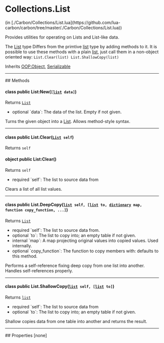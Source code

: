 <h1 class="class-title">Collections.List</h1>
<span class="file-link">(in [./Carbon/Collections/List.lua](https://github.com/lua-carbon/carbon/tree/master/./Carbon/Collections/List.lua))</span><br/>

Provides utilities for operating on Lists and List-like data.

The <a href="Classes/Collections.List">List</a> type Differs from the primtive <a href="Types#list">list</a> type by adding methods to it.
It is possible to use these methods with a plain <a href="Types#list">list</a>, just call them in a non-object oriented way:
<code class="lua hljs">List.Clear(list)
List.ShallowCopy(list)
</code>

<span class="bold">Inherits <a href="Classes/OOP.Object">OOP.Object</a>, <a href="Classes/Serializable">Serializable</a></span>

<hr />
## Methods
<h4 class="method-name"><span class="doc-scope doc-class">class</span> <span class="doc-visibility doc-public">public</span> List:New(<code>[<a href="Types#list">list</a> data]</code>)</h4>
<p class="method-returns bold">Returns <code><a href="Classes/Collections.List">List</a></code></p>
<ul class="doc-arg-list">
<li><span class="doc-arg-level doc-optional">optional</span>  `data`: The data of the list. Empty if not given.</li>
</ul>

Turns the given object into a <a href="Classes/Collections.List">List</a>.
Allows method-style syntax.
<hr/>
<h4 class="method-name"><span class="doc-scope doc-class">class</span> <span class="doc-visibility doc-public">public</span> List.Clear(<code><a href="Classes/Collections.List">List</a> self</code>)</h4>
<p class="method-returns bold">Returns <code>self</code></p><h4 class="method-name"><span class="doc-scope doc-object">object</span> <span class="doc-visibility doc-public">public</span> List:Clear()</h4>
<p class="method-returns bold">Returns <code>self</code></p>
<ul class="doc-arg-list">
<li><span class="doc-arg-level doc-required">required</span>  `self`: The list to source data from</li>
</ul>

Clears a list of all list values.
<hr/>
<h4 class="method-name"><span class="doc-scope doc-class">class</span> <span class="doc-visibility doc-public">public</span> List.DeepCopy(<code><a href="Types#list">list</a> self, [<a href="Types#list">list</a> to, <a href="Types#dictionary">dictionary</a> map, function copy_function, ...]</code>)</h4>
<p class="method-returns bold">Returns <code><a href="Classes/Collections.List">List</a></code></p>
<ul class="doc-arg-list">
<li><span class="doc-arg-level doc-required">required</span>  `self`: The list to source data from.</li>
<li><span class="doc-arg-level doc-optional">optional</span>  `to`: The list to copy into; an empty table if not given.</li>
<li><span class="doc-arg-level doc-internal">internal</span>  `map`: A map projecting original values into copied values. Used internally.</li>
<li><span class="doc-arg-level doc-optional">optional</span>  `copy_function`: The function to copy members with: defaults to this method.</li>
</ul>

Performs a self-reference fixing deep copy from one list into another.
Handles self-references properly.
<hr/>
<h4 class="method-name"><span class="doc-scope doc-class">class</span> <span class="doc-visibility doc-public">public</span> List.ShallowCopy(<code><a href="Types#list">list</a> self, [<a href="Types#list">list</a> to]</code>)</h4>
<p class="method-returns bold">Returns <code><a href="Types#list">list</a></code></p>
<ul class="doc-arg-list">
<li><span class="doc-arg-level doc-required">required</span>  `self`: The list to source data from</li>
<li><span class="doc-arg-level doc-optional">optional</span>  `to`: The list to copy into; an empty table if not given.</li>
</ul>

Shallow copies data from one table into another and returns the result.

<hr />
## Properties
[none]